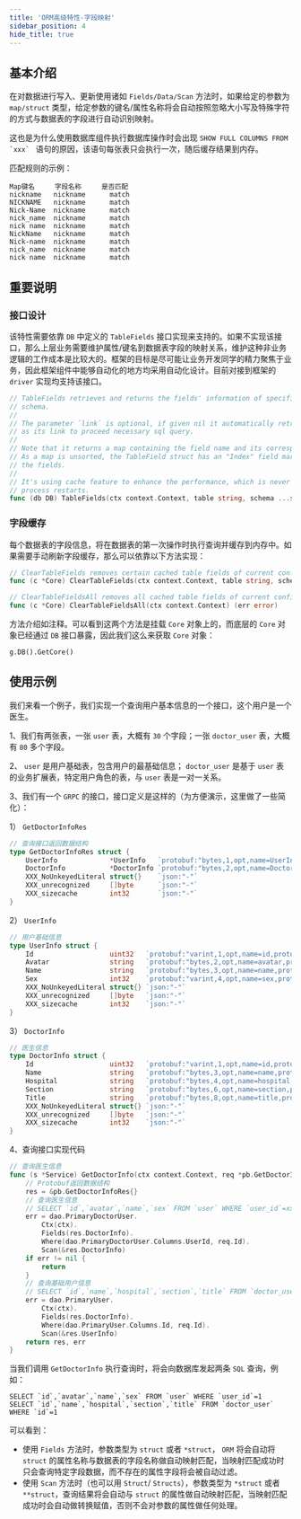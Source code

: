 ```yaml
---
title: 'ORM高级特性-字段映射'
sidebar_position: 4
hide_title: true
---
```


## 基本介绍

在对数据进行写入、更新使用诸如 `Fields/Data/Scan` 方法时，如果给定的参数为 `map/struct` 类型，给定参数的键名/属性名称将会自动按照忽略大小写及特殊字符的方式与数据表的字段进行自动识别映射。

这也是为什么使用数据库组件执行数据库操作时会出现 ``SHOW FULL COLUMNS FROM `xxx` `` 语句的原因，该语句每张表只会执行一次，随后缓存结果到内存。

匹配规则的示例：

```
Map键名     字段名称     是否匹配
nickname   nickname      match
NICKNAME   nickname      match
Nick-Name  nickname      match
nick_name  nickname      match
nick name  nickname      match
NickName   nickname      match
Nick-name  nickname      match
nick_name  nickname      match
nick name  nickname      match
```

## 重要说明

### 接口设计

该特性需要依靠 `DB` 中定义的 `TableFields` 接口实现来支持的。如果不实现该接口，那么上层业务需要维护属性/键名到数据表字段的映射关系，维护这种非业务逻辑的工作成本是比较大的。框架的目标是尽可能让业务开发同学的精力聚焦于业务，因此框架组件中能够自动化的地方均采用自动化设计。目前对接到框架的 `driver` 实现均支持该接口。

```go
// TableFields retrieves and returns the fields' information of specified table of current
// schema.
//
// The parameter `link` is optional, if given nil it automatically retrieves a raw sql connection
// as its link to proceed necessary sql query.
//
// Note that it returns a map containing the field name and its corresponding fields.
// As a map is unsorted, the TableField struct has an "Index" field marks its sequence in
// the fields.
//
// It's using cache feature to enhance the performance, which is never expired util the
// process restarts.
func (db DB) TableFields(ctx context.Context, table string, schema ...string) (fields map[string]*TableField, err error)
```

### 字段缓存

每个数据表的字段信息，将在数据表的第一次操作时执行查询并缓存到内存中。如果需要手动刷新字段缓存，那么可以依靠以下方法实现：

```go
// ClearTableFields removes certain cached table fields of current configuration group.
func (c *Core) ClearTableFields(ctx context.Context, table string, schema ...string) (err error)

// ClearTableFieldsAll removes all cached table fields of current configuration group.
func (c *Core) ClearTableFieldsAll(ctx context.Context) (err error)
```

方法介绍如注释。可以看到这两个方法是挂载 `Core` 对象上的，而底层的 `Core` 对象已经通过 `DB` 接口暴露，因此我们这么来获取 `Core` 对象：

```
g.DB().GetCore()
```

## 使用示例

我们来看一个例子，我们实现一个查询用户基本信息的一个接口，这个用户是一个医生。

1、我们有两张表，一张 `user` 表，大概有 `30` 个字段；一张 `doctor_user` 表，大概有 `80` 多个字段。

2、 `user` 是用户基础表，包含用户的最基础信息； `doctor_user` 是基于 `user` 表的业务扩展表，特定用户角色的表，与 `user` 表是一对一关系。

3、我们有一个 `GRPC` 的接口，接口定义是这样的（为方便演示，这里做了一些简化）：

1） `GetDoctorInfoRes`

```go
// 查询接口返回数据结构
type GetDoctorInfoRes struct {
	UserInfo             *UserInfo   `protobuf:"bytes,1,opt,name=UserInfo,proto3" json:"UserInfo,omitempty"`
	DoctorInfo           *DoctorInfo `protobuf:"bytes,2,opt,name=DoctorInfo,proto3" json:"DoctorInfo,omitempty"`
	XXX_NoUnkeyedLiteral struct{}    `json:"-"`
	XXX_unrecognized     []byte      `json:"-"`
	XXX_sizecache        int32       `json:"-"`
}
```

2） `UserInfo`

```go
// 用户基础信息
type UserInfo struct {
	Id                   uint32   `protobuf:"varint,1,opt,name=id,proto3" json:"id,omitempty"`
	Avatar               string   `protobuf:"bytes,2,opt,name=avatar,proto3" json:"avatar,omitempty"`
	Name                 string   `protobuf:"bytes,3,opt,name=name,proto3" json:"name,omitempty"`
	Sex                  int32    `protobuf:"varint,4,opt,name=sex,proto3" json:"sex,omitempty"`
	XXX_NoUnkeyedLiteral struct{} `json:"-"`
	XXX_unrecognized     []byte   `json:"-"`
	XXX_sizecache        int32    `json:"-"`
}
```

3） `DoctorInfo`

```go
// 医生信息
type DoctorInfo struct {
	Id                   uint32   `protobuf:"varint,1,opt,name=id,proto3" json:"id,omitempty"`
	Name                 string   `protobuf:"bytes,3,opt,name=name,proto3" json:"name,omitempty"`
	Hospital             string   `protobuf:"bytes,4,opt,name=hospital,proto3" json:"hospital,omitempty"`
	Section              string   `protobuf:"bytes,6,opt,name=section,proto3" json:"section,omitempty"`
	Title                string   `protobuf:"bytes,8,opt,name=title,proto3" json:"title,omitempty"`
	XXX_NoUnkeyedLiteral struct{} `json:"-"`
	XXX_unrecognized     []byte   `json:"-"`
	XXX_sizecache        int32    `json:"-"`
}
```

4、查询接口实现代码

```go
// 查询医生信息
func (s *Service) GetDoctorInfo(ctx context.Context, req *pb.GetDoctorInfoReq) (res *pb.GetDoctorInfoRes, err error) {
    // Protobuf返回数据结构
	res = &pb.GetDoctorInfoRes{}
	// 查询医生信息
    // SELECT `id`,`avatar`,`name`,`sex` FROM `user` WHERE `user_id`=xxx
	err = dao.PrimaryDoctorUser.
		Ctx(ctx).
		Fields(res.DoctorInfo).
		Where(dao.PrimaryDoctorUser.Columns.UserId, req.Id).
		Scan(&res.DoctorInfo)
	if err != nil {
		return
	}
	// 查询基础用户信息
    // SELECT `id`,`name`,`hospital`,`section`,`title` FROM `doctor_user` WHERE `id`=xxx
	err = dao.PrimaryUser.
		Ctx(ctx).
		Fields(res.DoctorInfo).
		Where(dao.PrimaryUser.Columns.Id, req.Id).
		Scan(&res.UserInfo)
	return res, err
}
```

当我们调用 `GetDoctorInfo` 执行查询时，将会向数据库发起两条 `SQL` 查询，例如：

```
SELECT `id`,`avatar`,`name`,`sex` FROM `user` WHERE `user_id`=1
SELECT `id`,`name`,`hospital`,`section`,`title` FROM `doctor_user` WHERE `id`=1
```

可以看到：

- 使用 `Fields` 方法时，参数类型为 `struct` 或者 `*struct`， `ORM` 将会自动将 `struct` 的属性名称与数据表的字段名称做自动映射匹配，当映射匹配成功时只会查询特定字段数据，而不存在的属性字段将会被自动过滤。
- 使用 `Scan` 方法时（也可以用 `Struct`/ `Structs`），参数类型为 `*struct` 或者 `**struct`，查询结果将会自动与 `struct` 的属性做自动映射匹配，当映射匹配成功时会自动做转换赋值，否则不会对参数的属性做任何处理。